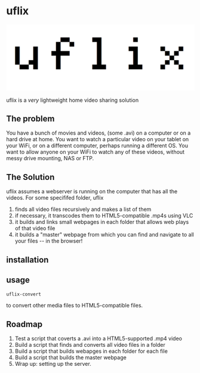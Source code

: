 # uflix


![image](images/header.png)


uflix is a *very* lightweight home video sharing solution

## The problem 

You have a bunch of movies and videos, (some .avi) on a computer or on a hard drive at home. You want to watch a particular video on your tablet on your WiFi, or on a different computer, perhaps running a different OS. You want to allow anyone on your WiFi to watch any of these videos, without messy drive mounting, NAS or FTP. 

## The Solution

uflix assumes a webserver is running on the computer that has all the videos. For some specififed folder, uflix

1. finds all video files recursively and makes a list of them
2. if necessary, it transcodes them to HTML5-compatible .mp4s using VLC
3. it builds and links small webpages in each folder that allows web plays of that video file
4. it builds a "master" webpage from which you can find and navigate to all your files -- in the browser!

## installation

## usage

```
uflix-convert 
```

to convert other media files to HTML5-compatible files. 


## Roadmap

1. Test a script that coverts a .avi into a HTML5-supported .mp4 video
2. Build a script that finds and converts all video files in a folder
2. Build a script that builds webapges in each folder for each file
3. Build a script that builds the master webpage
4. Wrap up: setting up the server. 